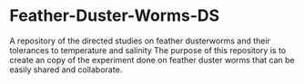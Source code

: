 # Feather-Duster-Worms-DS
A repository of the directed studies on feather dusterworms and their tolerances to temperature and salinity 
The purpose of this repository is to create an copy of the experiment done on feather duster worms that can be easily shared and collaborate. 
